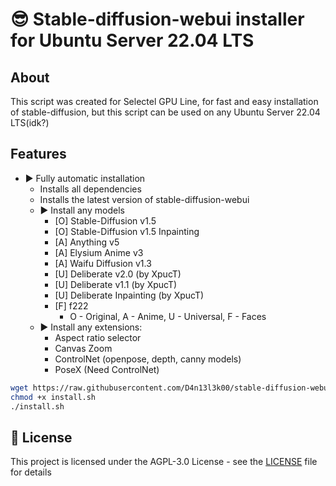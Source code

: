 # 😎 Stable-diffusion-webui installer for Ubuntu Server 22.04 LTS

## About

This script was created for Selectel GPU Line, for fast and easy installation of stable-diffusion, but this script can be used on any Ubuntu Server 22.04 LTS(idk?)

## Features

* ▶️ Fully automatic installation
  * Installs all dependencies
  * Installs the latest version of stable-diffusion-webui
  * ▶️ Install any models
    * [O] Stable-Diffusion v1.5
    * [O] Stable-Diffusion v1.5 Inpainting
    * [A] Anything v5
    * [A] Elysium Anime v3
    * [A] Waifu Diffusion v1.3
    * [U] Deliberate v2.0 (by XpucT)
    * [U] Deliberate v1.1 (by XpucT)
    * [U] Deliberate Inpainting (by XpucT)
    * [F] f222
      * O - Original, A - Anime, U - Universal, F - Faces
  * ▶️ Install any extensions:
    * Aspect ratio selector
    * Canvas Zoom
    * ControlNet (openpose, depth, canny models)
    * PoseX (Need ControlNet)

```bash
wget https://raw.githubusercontent.com/D4n13l3k00/stable-diffusion-webui-installer/master/install.sh
chmod +x install.sh
./install.sh
```

## 📝 License

This project is licensed under the AGPL-3.0 License - see the [LICENSE](LICENSE) file for details
